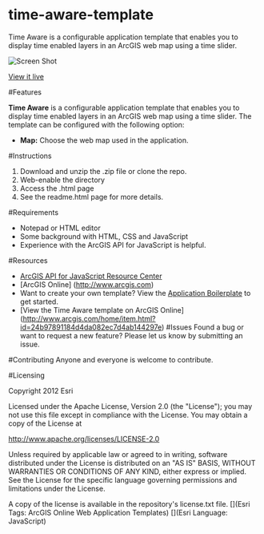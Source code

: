 time-aware-template
===================

Time Aware is a configurable application template that enables you to display time enabled layers in an ArcGIS web map using a time slider.

![Screen Shot](https://dl.dropboxusercontent.com/u/24627279/screenshots/time_aware_th.jpg)

[View it live](http://www.arcgis.com/apps/OnePane/azuretime/index.html?webmap=8a63712c19a8410082f3dc106118b7d1)


#Features

**Time Aware** is a configurable application template that enables you to display time enabled layers in an ArcGIS web map using a time slider. The template can be configured with the following option:

- **Map:** Choose the web map used in the application. 



#Instructions

1. Download and unzip the .zip file or clone the repo. 
2. Web-enable the directory
3. Access the .html page 
4. See the readme.html page for more details. 


#Requirements

- Notepad or HTML editor
- Some background with HTML, CSS and JavaScript
- Experience with the ArcGIS API for JavaScript is helpful. 

#Resources

- [ArcGIS API for JavaScript Resource Center](http://help.arcgis.com/en/webapi/javascript/arcgis/index.html)
- [ArcGIS Online] (http://www.arcgis.com)
- Want to create your own template? View the [Application Boilerplate](https://github.com/Esri/application-boilerplate-js) to get started. 
- [View the Time Aware template on ArcGIS Online] (http://www.arcgis.com/home/item.html?id=24b97891184d4da082ec7d4ab144297e)
#Issues
Found a bug or want to request a new feature? Please let us know by submitting an issue. 

#Contributing
Anyone and everyone is welcome to contribute. 

#Licensing 

Copyright 2012 Esri

Licensed under the Apache License, Version 2.0 (the "License"); you may not use this file except in compliance with the License. You may obtain a copy of the License at

http://www.apache.org/licenses/LICENSE-2.0

Unless required by applicable law or agreed to in writing, software distributed under the License is distributed on an "AS IS" BASIS, WITHOUT WARRANTIES OR CONDITIONS OF ANY KIND, either express or implied. See the License for the specific language governing permissions and limitations under the License.

A copy of the license is available in the repository's license.txt file.
[](Esri Tags: ArcGIS Online Web Application Templates) 
[](Esri Language: JavaScript)
